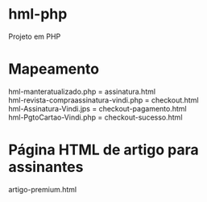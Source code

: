 # hml-php
Projeto em PHP

# Mapeamento
 
hml-manteratualizado.php = assinatura.html <Br>
hml-revista-compraassinatura-vindi.php = checkout.html  <Br>
hml-Assinatura-Vindi.jps = checkout-pagamento.html <Br>
hml-PgtoCartao-Vindi.php = checkout-sucesso.html <Br>

# Página HTML de artigo para assinantes
artigo-premium.html
